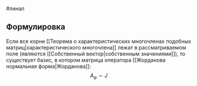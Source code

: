#линал 
## Формулировка
Если все корни [[Теорема о характеристических многочленах подобных матриц|характеристического многочлена]] лежат в рассматриваемом поле (являются [[Собственный вектор|собственным значениями]]), то существует базис, в котором матрица оператора [[Жорданова нормальная форма|Жорданова]]: $$A_{\varphi} \sim J$$